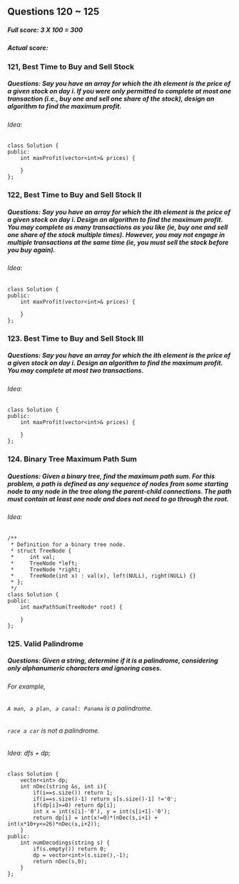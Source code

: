 ## Questions 120 ~ 125
##### Full score: 3 X 100 = 300
##### Actual score:

### 121, Best Time to Buy and Sell Stock
##### Questions: Say you have an array for which the ith element is the price of a given stock on day i. If you were only permitted to complete at most one transaction (i.e., buy one and sell one share of the stock), design an algorithm to find the maximum profit.
###### Idea: 
```
class Solution {
public:
    int maxProfit(vector<int>& prices) {
        
    }
};
```

### 122, Best Time to Buy and Sell Stock II
##### Questions: Say you have an array for which the ith element is the price of a given stock on day i. Design an algorithm to find the maximum profit. You may complete as many transactions as you like (ie, buy one and sell one share of the stock multiple times). However, you may not engage in multiple transactions at the same time (ie, you must sell the stock before you buy again).
###### Idea: 
```
class Solution {
public:
    int maxProfit(vector<int>& prices) {
        
    }
};
```

### 123. Best Time to Buy and Sell Stock III
##### Questions: Say you have an array for which the ith element is the price of a given stock on day i. Design an algorithm to find the maximum profit. You may complete at most two transactions.
###### Idea:
```
class Solution {
public:
    int maxProfit(vector<int>& prices) {
        
    }
};
```

### 124. Binary Tree Maximum Path Sum
##### Questions: Given a binary tree, find the maximum path sum. For this problem, a path is defined as any sequence of nodes from some starting node to any node in the tree along the parent-child connections. The path must contain at least one node and does not need to go through the root.
###### Idea: 
```
/**
 * Definition for a binary tree node.
 * struct TreeNode {
 *     int val;
 *     TreeNode *left;
 *     TreeNode *right;
 *     TreeNode(int x) : val(x), left(NULL), right(NULL) {}
 * };
 */
class Solution {
public:
    int maxPathSum(TreeNode* root) {
        
    }
};
```

### 125. Valid Palindrome
##### Questions: Given a string, determine if it is a palindrome, considering only alphanumeric characters and ignoring cases.
###### For example,
###### ```A man, a plan, a canal: Panama``` is a palindrome.
###### ```race a car``` is not a palindrome.
###### Idea: dfs + dp;
```
class Solution {
    vector<int> dp;
    int nDec(string &s, int i){
        if(i==s.size()) return 1;
        if(i==s.size()-1) return s[s.size()-1] !='0';
        if(dp[i]>=0) return dp[i];
        int x = int(s[i]-'0'), y = int(s[i+1]-'0');
        return dp[i] = int(x!=0)*(nDec(s,i+1) + int(x*10+y<=26)*nDec(s,i+2));
    }
public:
    int numDecodings(string s) {
        if(s.empty()) return 0;
        dp = vector<int>(s.size(),-1);
        return nDec(s,0);
    }
};
```
